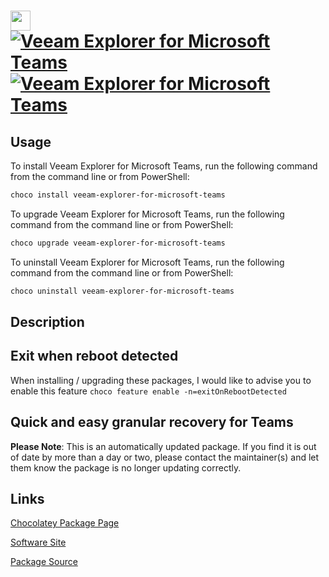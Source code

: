 ﻿# <img src="https://cdn.jsdelivr.net/gh/mkevenaar/chocolatey-packages@bb3ad45e01ded033f22abfe07bfba6f2995f91f1/icons/veeam-explorer-for-microsoft-teams.png" width="32" height="32"/> [![Veeam Explorer for Microsoft Teams](https://img.shields.io/chocolatey/v/veeam-explorer-for-microsoft-teams.svg?label=Veeam+Explorer+for+Microsoft+Teams)](https://chocolatey.org/packages/veeam-explorer-for-microsoft-teams) [![Veeam Explorer for Microsoft Teams](https://img.shields.io/chocolatey/dt/veeam-explorer-for-microsoft-teams.svg)](https://chocolatey.org/packages/veeam-explorer-for-microsoft-teams)

## Usage

To install Veeam Explorer for Microsoft Teams, run the following command from the command line or from PowerShell:

```powershell
choco install veeam-explorer-for-microsoft-teams
```

To upgrade Veeam Explorer for Microsoft Teams, run the following command from the command line or from PowerShell:

```powershell
choco upgrade veeam-explorer-for-microsoft-teams
```

To uninstall Veeam Explorer for Microsoft Teams, run the following command from the command line or from PowerShell:

```powershell
choco uninstall veeam-explorer-for-microsoft-teams
```

## Description

## Exit when reboot detected

When installing / upgrading these packages, I would like to advise you to enable this feature `choco feature enable -n=exitOnRebootDetected`

## Quick and easy granular recovery for Teams

**Please Note**: This is an automatically updated package. If you find it is
out of date by more than a day or two, please contact the maintainer(s) and
let them know the package is no longer updating correctly.


## Links

[Chocolatey Package Page](https://chocolatey.org/packages/veeam-explorer-for-microsoft-teams)

[Software Site](http://www.veeam.com/)

[Package Source](https://github.com/mkevenaar/chocolatey-packages/tree/master/automatic/veeam-explorer-for-microsoft-teams)

